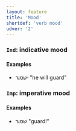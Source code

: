 ```yaml
---
layout: feature
title: 'Mood'
shortdef: 'verb mood'
udver: '2'
---
```


### <a name="Ind">`Ind`</a>: indicative mood

#### Examples

* _ישׁמור_ "he will guard"

### <a name="Imp">`Imp`</a>: imperative mood

#### Examples

* _שׁמור_ "guard!"
<!-- Interlanguage links updated Ne 5. května 2024, 18:20:03 CEST -->
